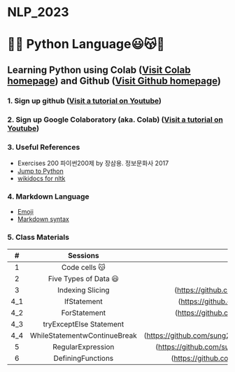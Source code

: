 # NLP_2023

# 🐹🍦 **Python Language**😃😽💝

## **Learning Python** using **Colab** ([Visit Colab homepage](https://colab.research.google.com/?utm_source=scs-index)) and **Github** ([Visit Github homepage](https://github.com/))

### **1. Sign up github** ([Visit a tutorial on Youtube](https://www.youtube.com/watch?v=c-NikCpec7U))
### **2. Sign up Google Colaboratory** (aka. Colab) ([Visit a tutorial on Youtube](https://www.youtube.com/watch?v=2X_EU18OeYM))

### **3. Useful References**
- Exercises 200 파이썬200제 by 장삼용. 정보문화사 2017
- [Jump to Python](https://wikidocs.net/book/1)
- [wikidocs for nltk](https://wikidocs.net/21667)

### **4. Markdown Language**
* [Emoji](https://gist.github.com/rxaviers/7360908)
* [Markdown syntax](https://www.markdownguide.org/basic-syntax/)

### **5. Class Materials**
| # | Sessions | keywords |
|:-:|:-:|:-:|
| 1 | Code cells 😽 | [variavble, assign](https://github.com/sung22/NLP_2023/blob/main/1_CodeCells_Basic.ipynb) |
| 2 | Five Types of Data 😃 | [number, string, list, tuple, dictionary](https://github.com/sung22/NLP_2023/blob/main/2_FiveTypesofData.ipynb) |
| 3 | Indexing Slicing | (https://github.com/sung22/NLP_2023/blob/main/3_Indexing_Slicing.ipynb) |
| 4_1 | IfStatement | (https://github.com/sung22/NLP_2023/blob/main/4_1_IfStatement.ipynb) |
| 4_2 | ForStatement | (https://github.com/sung22/NLP_2023/blob/main/4_2_ForStatement.ipynb) |
| 4_3 | tryExceptElse Statement | [try ~ except ~ else/finally](https://github.com/sung22/NLP_2023/blob/main/4_3_tryExceptElse_Statement.ipynb) |
| 4_4 | WhileStatementwContinueBreak | (https://github.com/sung22/NLP_2023/blob/main/4_4_WhileStatementwContinueBreak.ipynb) |
| 5 | RegularExpression | (https://github.com/sung22/NLP_2023/blob/main/5_RegularExpression_Revised.ipynb) |
| 6 | DefiningFunctions | (https://github.com/sung22/NLP_2023/blob/main/6_DefiningFunctions.ipynb) |
